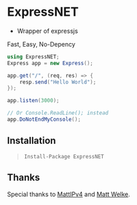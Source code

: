 # ExpressNET

- Wrapper of expressjs

Fast, Easy, No-Depency

```cs
using ExpressNET;
Express app = new Express();

app.get("/", (req, res) => {
    resp.send("Hello World");
});

app.listen(3000);

// Or Console.ReadLine(); instead
app.DoNotEndMyConsole();
```

## Installation

> `Install-Package ExpressNET`

## Thanks

Special thanks to [MattIPv4](https://github.com/MattIPv4) and [Matt Welke](https://github.com/mattwelke).
